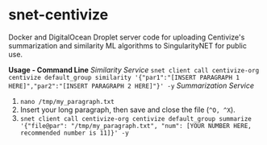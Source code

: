 # snet-centivize
Docker and DigitalOcean Droplet server code for uploading Centivize's summarization and similarity ML algorithms to SingularityNET for public use.

**Usage - Command Line**
*Similarity Service*
`snet client call centivize-org centivize default_group similarity '{"par1":"[INSERT PARAGRAPH 1 HERE]","par2":"[INSERT PARAGRAPH 2 HERE]"}' -y`
*Summarization Service*
1. `nano /tmp/my_paragraph.txt`
2. Insert your long paragraph, then save and close the file (`^O, ^X`). 
3. `snet client call centivize-org centivize default_group summarize '{"file@par": "/tmp/my_paragraph.txt", "num": [YOUR NUMBER HERE, recommended number is 11]}' -y`
